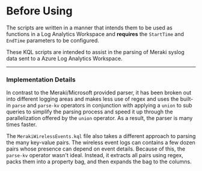 # Before Using

The scripts are written in a manner that intends them to be used as functions in a Log Analytics Workspace and **requires** the `StartTime` and `EndTime` parameters to be configured.

These KQL scripts are intended to assist in the parsing of Meraki syslog data sent to a Azure Log Analytics Workspace.

---

### Implementation Details

In contrast to the Meraki/Microsoft provided parser, it has been broken out into different logging areas and makes less use of regex and uses the built-in `parse` and `parse-kv` operators in conjunction with applying a `union` to sub queries to simplify the parsing process and speed it up through the parallelization offered by the `union` operator. As a result, the parser is many times faster.

The `MerakiWirelessEvents.kql` file also takes a different approach to parsing the many key-value pairs. The wireless event logs can contains a few dozen pairs whose presence can depend on event details. Because of this, the `parse-kv` operator wasn't ideal. Instead, it extracts all pairs using regex, packs them into a property bag, and then expands the bag to the columns.